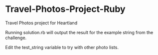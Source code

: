 # Travel-Photos-Project-Ruby
 Travel Photos project for Heartland

 Running solution.rb will output the result for the example string from the challenge.

 Edit the test_string variable to try with other photo lists.
